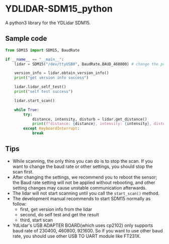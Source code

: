 # YDLIDAR-SDM15_python
A python3 library for the YDLidar SDM15.

## Sample code
```python
from SDM15 import SDM15, BaudRate

if __name__ == "__main__":
    lidar = SDM15("/dev/ttyUSB0", BaudRate.BAUD_460800) # change the port name to your own port

    version_info = lidar.obtain_version_info()
    print("get version info success")

    lidar.lidar_self_test()
    print("self test success")

    lidar.start_scan()

    while True:
        try:
            distance, intensity, disturb = lidar.get_distance()
            print(f"distance: {distance}, intensity: {intensity}, disturb: {disturb}")
        except KeyboardInterrupt:
            break
```

## Tips
- While scanning, the only thins you can do is to stop the scan. If you want to change the baud rate or other settings, you should stop the scan first.
- After changing the settings, we recommend you to reboot the sensor; the Baud rate setting will not be applied without rebooting, and other setting changes may cause unstable communication afterwards.
- The lidar will not start scanning until you call the `start_scan()` method.
- The development manual recommends to start SDM15 normally as follow:
  - first, get version info from the lidar
  - second, do self test and get the result
  - third, start scan
- YdLidar's USB ADAPTER BOARD(which uses cp2102) only supports baud rate of 230400, 460800, 921600. So if you want to use other baud rate, you should use other USB TO UART module like FT231X.

